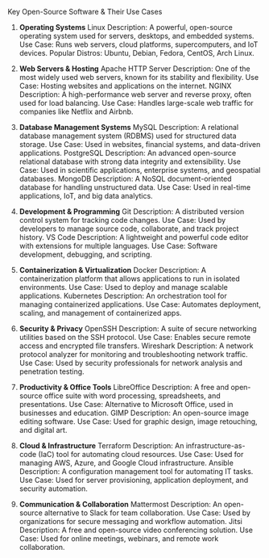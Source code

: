 Key Open-Source Software & Their Use Cases
1. **Operating Systems**
Linux
Description: A powerful, open-source operating system used for servers, desktops, and embedded systems.
Use Case: Runs web servers, cloud platforms, supercomputers, and IoT devices.
Popular Distros: Ubuntu, Debian, Fedora, CentOS, Arch Linux.

3. **Web Servers & Hosting**
Apache HTTP Server
Description: One of the most widely used web servers, known for its stability and flexibility.
Use Case: Hosting websites and applications on the internet.
NGINX
Description: A high-performance web server and reverse proxy, often used for load balancing.
Use Case: Handles large-scale web traffic for companies like Netflix and Airbnb.

5. **Database Management Systems**
MySQL
Description: A relational database management system (RDBMS) used for structured data storage.
Use Case: Used in websites, financial systems, and data-driven applications.
PostgreSQL
Description: An advanced open-source relational database with strong data integrity and extensibility.
Use Case: Used in scientific applications, enterprise systems, and geospatial databases.
MongoDB
Description: A NoSQL document-oriented database for handling unstructured data.
Use Case: Used in real-time applications, IoT, and big data analytics.

7. **Development & Programming**
Git
Description: A distributed version control system for tracking code changes.
Use Case: Used by developers to manage source code, collaborate, and track project history.
VS Code
Description: A lightweight and powerful code editor with extensions for multiple languages.
Use Case: Software development, debugging, and scripting.

9. **Containerization & Virtualization**
Docker
Description: A containerization platform that allows applications to run in isolated environments.
Use Case: Used to deploy and manage scalable applications.
Kubernetes
Description: An orchestration tool for managing containerized applications.
Use Case: Automates deployment, scaling, and management of containerized apps.

11. **Security & Privacy**
OpenSSH
Description: A suite of secure networking utilities based on the SSH protocol.
Use Case: Enables secure remote access and encrypted file transfers.
Wireshark
Description: A network protocol analyzer for monitoring and troubleshooting network traffic.
Use Case: Used by security professionals for network analysis and penetration testing.

13. **Productivity & Office Tools**
LibreOffice
Description: A free and open-source office suite with word processing, spreadsheets, and presentations.
Use Case: Alternative to Microsoft Office, used in businesses and education.
GIMP
Description: An open-source image editing software.
Use Case: Used for graphic design, image retouching, and digital art.

15. **Cloud & Infrastructure**
Terraform
Description: An infrastructure-as-code (IaC) tool for automating cloud resources.
Use Case: Used for managing AWS, Azure, and Google Cloud infrastructure.
Ansible
Description: A configuration management tool for automating IT tasks.
Use Case: Used for server provisioning, application deployment, and security automation.

17. **Communication & Collaboration**
Mattermost
Description: An open-source alternative to Slack for team collaboration.
Use Case: Used by organizations for secure messaging and workflow automation.
Jitsi
Description: A free and open-source video conferencing solution.
Use Case: Used for online meetings, webinars, and remote work collaboration.
